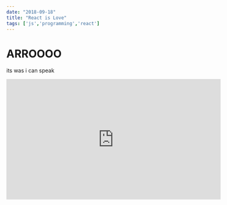 ```yaml
---
date: "2018-09-18"
title: "React is Love"
tags: ['js','programming','react']
---
```


# ARROOOO
its was i can speak

<iframe width="560" height="315" src="https://www.youtube.com/embed/4SZl1r2O_bY" frameborder="0" allowfullscreen></iframe>